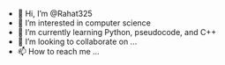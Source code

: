 - 👋 Hi, I’m @Rahat325
- 👀 I’m interested in computer science
- 🌱 I’m currently learning Python, pseudocode, and C++
- 💞️ I’m looking to collaborate on ...
- 📫 How to reach me ...

<!---
Rahat325/Rahat325 is a ✨ special ✨ repository because its `README.md` (this file) appears on your GitHub profile.
You can click the Preview link to take a look at your changes.
--->
